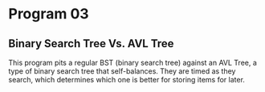 # Program 03
## Binary Search Tree Vs. AVL Tree
This program pits a regular BST (binary search tree) against an AVL Tree,
a type of binary search tree that self-balances.  They are timed as they
search, which determines which one is better for storing items for later.

